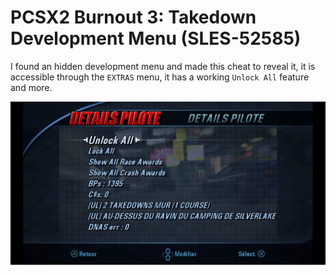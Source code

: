 # PCSX2 Burnout 3: Takedown Development Menu (SLES-52585)

I found an hidden development menu and made this cheat to reveal it, it is accessible through the `EXTRAS` menu, it has a working `Unlock All` feature and more.

![Burnout 3: Takedown Dev Menu](../menu.png)
